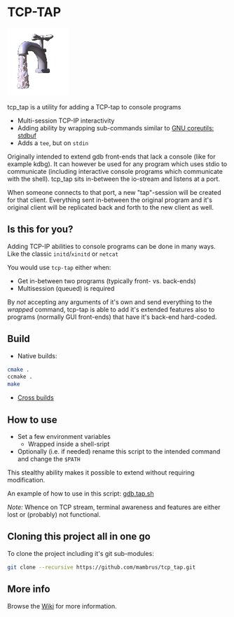 # TCP-TAP

![logo.png](logo.png)

tcp_tap is a utility for adding a TCP-tap to console programs

* Multi-session TCP-IP interactivity
* Adding ability by wrapping sub-commands similar to
  [GNU coreutils: stdbuf](https://www.gnu.org/software/coreutils/manual/html_node/stdbuf-invocation.html)
* Adds a `tee`, but on `stdin`


Originally intended to extend gdb front-ends that lack a console (like for
example kdbg). It can however be used for any program which uses stdio to
communicate (including interactive console programs which communicate with
the shell). tcp_tap sits in-between the io-stream and listens at a port.

When someone connects to that port, a new "tap"-session will be created for
that client.  Everything sent in-between the original program and it's
original client will be replicated back and forth to the new client as well.

## Is this for you?

Adding TCP-IP abilities to console programs can be done in many ways. Like
the classic `initd`/`xinitd` or `netcat`

You would use `tcp-tap` either when:

* Get in-between two programs (typically front- vs. back-ends)
* Multisession (queued) is required

By *not* accepting any arguments of it's own and send everything to the
*wrapped* command, tcp-tap is able to add it's extended features also to
programs (normally GUI front-ends) that have it's back-end hard-coded.

## Build

* Native builds:

```bash
cmake .
ccmake .
make
```

* [Cross builds](https://github.com/helsinova/xcmake/blob/master/x-build.md)

## How to use

* Set a few environment variables
  * Wrapped inside a shell-sript
* Optionally (i.e. if needed) rename this script to the intended command and
  change the `$PATH`

This stealthy ability makes it possible to extend without requiring modification.

An example of how to use in this script: [gdb.tap.sh](gdb.tap.sh)

*Note:* Whence on TCP stream, terminal awareness and features are either
lost or (probably) not functional.

## Cloning this project all in one go

To clone the project including it's git sub-modules:

```bash
git clone --recursive https://github.com/mambrus/tcp_tap.git
```

## More info

Browse the [Wiki](https://github.com/mambrus/tcp_tap/wiki) for more
information.
